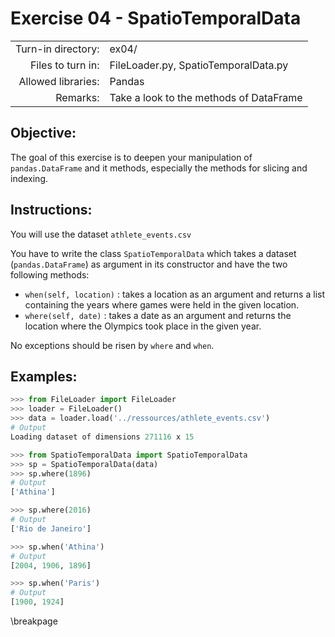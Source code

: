 # Exercise 04 - SpatioTemporalData

|                         |                                          |
| -----------------------:| ---------------------------------------- |
|   Turn-in directory:    |  ex04/                                   |
|   Files to turn in:     |  FileLoader.py, SpatioTemporalData.py    |
|   Allowed libraries:    |  Pandas                                  |
|   Remarks:              |  Take a look to the methods of DataFrame |

## Objective:
The goal of this exercise is to deepen your manipulation of ```pandas.DataFrame``` and it methods, especially the methods for slicing and indexing.

## Instructions:
You will use the dataset `athlete_events.csv`

You have to write the class ```SpatioTemporalData``` which takes a dataset (```pandas.DataFrame```) as argument in its constructor and have the two following methods:
* ```when(self, location)``` : takes a location as an argument and returns a list containing the years where games were held in the given location.  
* ```where(self, date)``` : takes a date as an argument and returns the location where the Olympics took place in the given year.

No exceptions should be risen by ```where``` and ```when```.
## Examples:

```python
>>> from FileLoader import FileLoader
>>> loader = FileLoader()
>>> data = loader.load('../ressources/athlete_events.csv')
# Output
Loading dataset of dimensions 271116 x 15

>>> from SpatioTemporalData import SpatioTemporalData
>>> sp = SpatioTemporalData(data)
>>> sp.where(1896)
# Output
['Athina']

>>> sp.where(2016)
# Output
['Rio de Janeiro']

>>> sp.when('Athina')
# Output
[2004, 1906, 1896]

>>> sp.when('Paris')
# Output
[1900, 1924]
```

\breakpage
